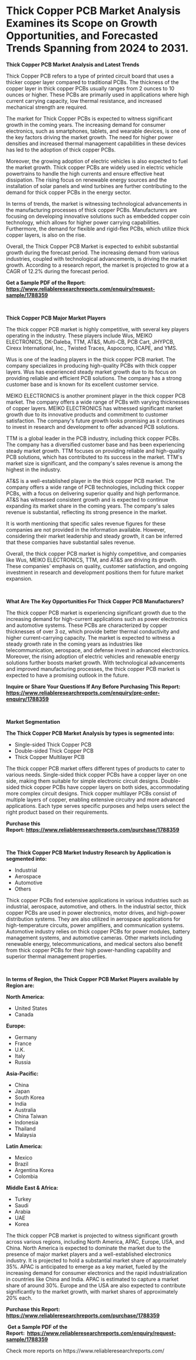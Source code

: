 <p><h1>Thick Copper PCB Market Analysis Examines its Scope on Growth Opportunities, and Forecasted Trends Spanning from 2024 to 2031.</h1></p><p><strong>Thick Copper PCB Market Analysis and Latest Trends</strong></p>
<p><p>Thick Copper PCB refers to a type of printed circuit board that uses a thicker copper layer compared to traditional PCBs. The thickness of the copper layer in thick copper PCBs usually ranges from 2 ounces to 10 ounces or higher. These PCBs are primarily used in applications where high current carrying capacity, low thermal resistance, and increased mechanical strength are required.</p><p>The market for Thick Copper PCBs is expected to witness significant growth in the coming years. The increasing demand for consumer electronics, such as smartphones, tablets, and wearable devices, is one of the key factors driving the market growth. The need for higher power densities and increased thermal management capabilities in these devices has led to the adoption of thick copper PCBs.</p><p>Moreover, the growing adoption of electric vehicles is also expected to fuel the market growth. Thick copper PCBs are widely used in electric vehicle powertrains to handle the high currents and ensure effective heat dissipation. The rising focus on renewable energy sources and the installation of solar panels and wind turbines are further contributing to the demand for thick copper PCBs in the energy sector.</p><p>In terms of trends, the market is witnessing technological advancements in the manufacturing processes of thick copper PCBs. Manufacturers are focusing on developing innovative solutions such as embedded copper coin technology, which allows for higher power carrying capabilities. Furthermore, the demand for flexible and rigid-flex PCBs, which utilize thick copper layers, is also on the rise.</p><p>Overall, the Thick Copper PCB Market is expected to exhibit substantial growth during the forecast period. The increasing demand from various industries, coupled with technological advancements, is driving the market growth. According to a research report, the market is projected to grow at a CAGR of 12.2% during the forecast period.</p></p>
<p><strong>Get a Sample PDF of the Report:&nbsp; <a href="https://www.reliableresearchreports.com/enquiry/request-sample/1788359">https://www.reliableresearchreports.com/enquiry/request-sample/1788359</a></strong></p>
<p>&nbsp;</p>
<p><strong>Thick Copper PCB Major Market Players</strong></p>
<p><p>The thick copper PCB market is highly competitive, with several key players operating in the industry. These players include Wus, MEIKO ELECTRONICS, DK-Daleba, TTM, AT&S, Multi-CB, PCB Cart, JHYPCB, Cirexx International, Inc., Twisted Traces, Aspocomp, ICAPE, and YMS.</p><p>Wus is one of the leading players in the thick copper PCB market. The company specializes in producing high-quality PCBs with thick copper layers. Wus has experienced steady market growth due to its focus on providing reliable and efficient PCB solutions. The company has a strong customer base and is known for its excellent customer service.</p><p>MEIKO ELECTRONICS is another prominent player in the thick copper PCB market. The company offers a wide range of PCBs with varying thicknesses of copper layers. MEIKO ELECTRONICS has witnessed significant market growth due to its innovative products and commitment to customer satisfaction. The company's future growth looks promising as it continues to invest in research and development to offer advanced PCB solutions.</p><p>TTM is a global leader in the PCB industry, including thick copper PCBs. The company has a diversified customer base and has been experiencing steady market growth. TTM focuses on providing reliable and high-quality PCB solutions, which has contributed to its success in the market. TTM's market size is significant, and the company's sales revenue is among the highest in the industry.</p><p>AT&S is a well-established player in the thick copper PCB market. The company offers a wide range of PCB technologies, including thick copper PCBs, with a focus on delivering superior quality and high performance. AT&S has witnessed consistent growth and is expected to continue expanding its market share in the coming years. The company's sales revenue is substantial, reflecting its strong presence in the market.</p><p>It is worth mentioning that specific sales revenue figures for these companies are not provided in the information available. However, considering their market leadership and steady growth, it can be inferred that these companies have substantial sales revenue.</p><p>Overall, the thick copper PCB market is highly competitive, and companies like Wus, MEIKO ELECTRONICS, TTM, and AT&S are driving its growth. These companies' emphasis on quality, customer satisfaction, and ongoing investment in research and development positions them for future market expansion.</p></p>
<p>&nbsp;</p>
<p><strong>What Are The Key Opportunities For Thick Copper PCB Manufacturers?</strong></p>
<p><p>The thick copper PCB market is experiencing significant growth due to the increasing demand for high-current applications such as power electronics and automotive systems. These PCBs are characterized by copper thicknesses of over 3 oz, which provide better thermal conductivity and higher current-carrying capacity. The market is expected to witness a steady growth rate in the coming years as industries like telecommunication, aerospace, and defense invest in advanced electronics. Moreover, the rising adoption of electric vehicles and renewable energy solutions further boosts market growth. With technological advancements and improved manufacturing processes, the thick copper PCB market is expected to have a promising outlook in the future.</p></p>
<p><strong>Inquire or Share Your Questions If Any Before Purchasing This Report: <a href="https://www.reliableresearchreports.com/enquiry/pre-order-enquiry/1788359">https://www.reliableresearchreports.com/enquiry/pre-order-enquiry/1788359</a></strong></p>
<p>&nbsp;</p>
<p><strong>Market Segmentation</strong></p>
<p><strong>The Thick Copper PCB Market Analysis by types is segmented into:</strong></p>
<p><ul><li>Single-sided Thick Copper PCB</li><li>Double-sided Thick Copper PCB</li><li>Thick Copper Multilayer PCB</li></ul></p>
<p><p>The thick copper PCB market offers different types of products to cater to various needs. Single-sided thick copper PCBs have a copper layer on one side, making them suitable for simple electronic circuit designs. Double-sided thick copper PCBs have copper layers on both sides, accommodating more complex circuit designs. Thick copper multilayer PCBs consist of multiple layers of copper, enabling extensive circuitry and more advanced applications. Each type serves specific purposes and helps users select the right product based on their requirements.</p></p>
<p><strong>Purchase this Report:&nbsp;<a href="https://www.reliableresearchreports.com/purchase/1788359">https://www.reliableresearchreports.com/purchase/1788359</a></strong></p>
<p>&nbsp;</p>
<p><strong>The Thick Copper PCB Market Industry Research by Application is segmented into:</strong></p>
<p><ul><li>Industrial</li><li>Aerospace</li><li>Automotive</li><li>Others</li></ul></p>
<p><p>Thick copper PCBs find extensive applications in various industries such as industrial, aerospace, automotive, and others. In the industrial sector, thick copper PCBs are used in power electronics, motor drives, and high-power distribution systems. They are also utilized in aerospace applications for high-temperature circuits, power amplifiers, and communication systems. Automotive industry relies on thick copper PCBs for power modules, battery management systems, and automotive cameras. Other markets including renewable energy, telecommunications, and medical sectors also benefit from thick copper PCBs for their high power-handling capability and superior thermal management properties.</p></p>
<p>&nbsp;</p>
<p><strong>In terms of Region, the Thick Copper PCB Market Players available by Region are:</strong></p>
<p>
    <p> <strong> North America: </strong>
        <ul>
            <li>United States</li>
            <li>Canada</li>
        </ul>
        </p> 
    <p> <strong> Europe: </strong>
        <ul>
            <li>Germany</li>
            <li>France</li>
            <li>U.K.</li>
            <li>Italy</li>
            <li>Russia</li>
        </ul>
        </p> 
    <p> <strong> Asia-Pacific: </strong>
        <ul>
            <li>China</li>
            <li>Japan</li>
            <li>South Korea</li>
            <li>India</li>
            <li>Australia</li>
            <li>China Taiwan</li>
            <li>Indonesia</li>
            <li>Thailand</li>
            <li>Malaysia</li>
        </ul>
        </p> 
    <p> <strong> Latin America: </strong>
        <ul>
            <li>Mexico</li>
            <li>Brazil</li>
            <li>Argentina Korea</li>
            <li>Colombia</li>
        </ul>
        </p> 
    <p> <strong> Middle East & Africa: </strong>
        <ul>
            <li>Turkey</li>
            <li>Saudi</li>
            <li>Arabia</li>
            <li>UAE</li>
            <li>Korea</li>
        </ul>
    </p>
    </p>
<p><p>The thick copper PCB market is projected to witness significant growth across various regions, including North America, APAC, Europe, USA, and China. North America is expected to dominate the market due to the presence of major market players and a well-established electronics industry. It is projected to hold a substantial market share of approximately 35%. APAC is anticipated to emerge as a key market, fueled by the increasing demand for consumer electronics and the rapid industrialization in countries like China and India. APAC is estimated to capture a market share of around 30%. Europe and the USA are also expected to contribute significantly to the market growth, with market shares of approximately 20% each.</p></p>
<p><strong>Purchase this Report: <a href="https://www.reliableresearchreports.com/purchase/1788359">https://www.reliableresearchreports.com/purchase/1788359</a></strong></p>
<p>&nbsp;<strong>Get a Sample PDF of the Report:&nbsp;&nbsp;<a href="https://www.reliableresearchreports.com/enquiry/request-sample/1788359">https://www.reliableresearchreports.com/enquiry/request-sample/1788359</a></strong></p>
<p><strong></strong></p>
<p>Check more reports on https://www.reliableresearchreports.com/</p>